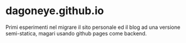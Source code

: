 # dagoneye.github.io

Primi esperimenti nel migrare il sito personale ed il blog ad una versione semi-statica, magari usando github pages come backend.
